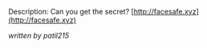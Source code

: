 Description:
Can you get the secret? [http://facesafe.xyz](http://facesafe.xyz)

_written by patil215_